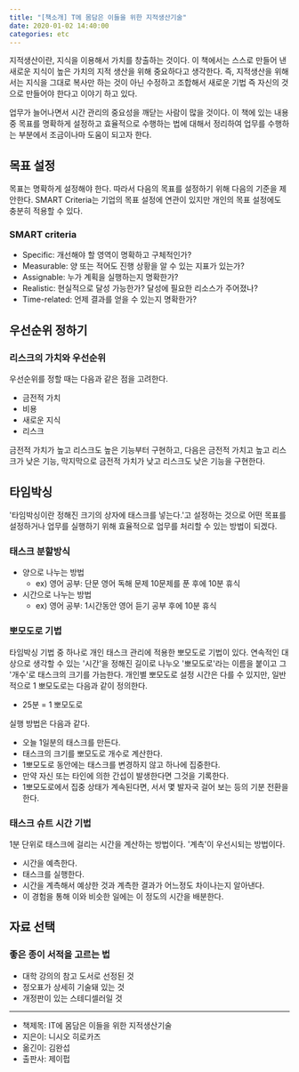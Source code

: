 ```yaml
---
title: "[책소개] T에 몸담은 이들을 위한 지적생산기술"
date: 2020-01-02 14:40:00
categories: etc
---
```


지적생산이란, 지식을 이용해서 가치를 창출하는 것이다. 이 책에서는 스스로 만들어 낸 새로운 지식이 높은 가치의 지적 생산을 위해 중요하다고 생각한다. 즉, 지적생산을 위해서는 지식을 그대로 복사만 하는 것이 아닌 수정하고 조합해서 새로운 기법 즉 자신의 것으로 만들어야 한다고 이야기 하고 있다.

업무가 늘어나면서 시간 관리의 중요성을 깨닫는 사람이 많을 것이다. 이 책에 있는 내용 중 목표를 명확하게 설정하고 효율적으로 수행하는 법에 대해서 정리하여 업무를 수행하는 부분에서 조금이나마 도움이 되고자 한다.

## 목표 설정
목표는 명확하게 설정해야 한다. 따라서 다음의 목표를 설정하기 위해 다음의 기준을 제안한다. SMART Criteria는 기업의 목표 설정에 연관이 있지만 개인의 목표 설정에도 충분히 적용할 수 있다.

### SMART criteria
* Specific: 개선해야 할 영역이 명확하고 구체적인가?
* Measurable: 양 또는 적어도 진행 상황을 알 수 있는 지표가 있는가?
* Assignable: 누가 계획을 실행하는지 명확한가?
* Realistic: 현실적으로 달성 가능한가? 달성에 필요한 리소스가 주어졌나?
* Time-related: 언제 결과를 얻을 수 있는지 명확한가?

## 우선순위 정하기
### 리스크의 가치와 우선순위
우선순위를 정할 때는 다음과 같은 점을 고려한다.
* 금전적 가치
* 비용
* 새로운 지식
* 리스크

금전적 가치가 높고 리스크도 높은 기능부터 구현하고, 다음은 금전적 가치고 높고 리스크가 낮은 기능, 막지막으로 금전적 가치가 낮고 리스크도 낮은 기능을 구현한다.

## 타임박싱
 '타임박싱이란 정해진 크기의 상자에 태스크를 넣는다.'고 설정하는 것으로 어떤 목표를 설정하거나 업무를 실행하기 위해 효율적으로 업무를 처리할 수 있는 방법이 되겠다.

### 태스크 분할방식
* 양으로 나누는 방법
    * ex) 영어 공부: 단문 영어 독해 문제 10문제를 푼 후에 10분 휴식
* 시간으로 나누는 방법
    * ex) 영어 공부: 1시간동안 영어 듣기 공부 후에 10분 휴식

### 뽀모도로 기법
  타임박싱 기법 중 하나로 개인 태스크 관리에 적용한 뽀모도로 기법이 있다. 연속적인 대상으로 생각할 수 있는 '시간'을 정해진 길이로 나누오 '뽀모도로'라는 이름을 붙이고 그 '개수'로 태스크의 크기를 가늠한다. 개인별 뽀모도로 설정 시간은 다를 수 있지만, 일반적으로 1 뽀모도로는 다음과 같이 정의한다.
  * 25분 = 1 뽀모도로

실행 방법은 다음과 같다.
  * 오늘 1일분의 태스크를 만든다.
  * 태스크의 크기를 뽀모도로 개수로 계산한다.
  * 1뽀모도로 동안에는 태스크를 변경하지 않고 하나에 집중한다.
  * 만약 자신 또는 타인에 의한 간섭이 발생한다면 그것을 기록한다.
  * 1뽀모도로에서 집중 상태가 계속된다면, 서서 몇 발자국 걸어 보는 등의 기분 전환을 한다.

### 태스크 슈트 시간 기법
 1분 단위로 태스크에 걸리는 시간을 계산하는 방법이다. '계측'이 우선시되는 방법이다.
 * 시간을 예측한다.
 * 태스크를 실행한다.
 * 시간을 계측해서 예상한 것과 계측한 결과가 어느정도 차이나는지 알아낸다.
 * 이 경험을 통해 이와 비슷한 일에는 이 정도의 시간을 배분한다.

## 자료 선택
### 좋은 종이 서적을 고르는 법
* 대학 강의의 참고 도서로 선정된 것
* 정오표가 상세히 기술돼 있는 것
* 개정판이 있는 스테디셀러일 것

***
* 책제목: IT에 몸담은 이들을 위한 지적생산기술
* 지은이: 니시오 히로카즈
* 옮긴이: 김완섭
* 출판사: 제이펍
